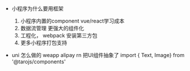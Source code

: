 - 小程序为什么要用框架
  1. 小程序内置的component vue/react学习成本
  2. 数据流管理 更强大的组件化
  3. 工程化， webpack 安装第三方包
  4. 更多小程序打包支持

- uni 怎么做的
  weapp alipay rn 
  把UI组件抽象了 import { Text, Image} from '@tarojs/components'